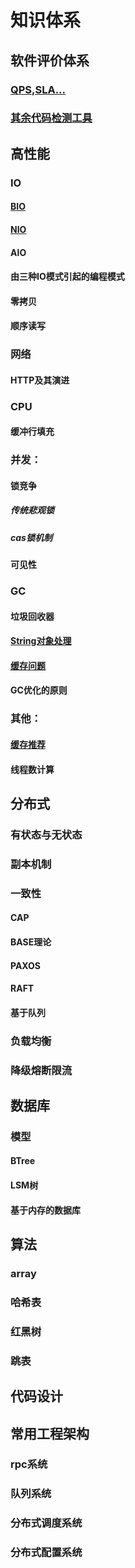 # 知识体系
## 软件评价体系
### [QPS,SLA...](https://github.com/whodarewin/knowledge_hierarchy/blob/master/evaluation/evaluation.md)
### [其余代码检测工具](https://github.com/whodarewin/knowledge_hierarchy/blob/master/evaluation/tool.md)
## 高性能
### IO
#### [BIO](https://github.com/whodarewin/knowledge_hierarchy/blob/master/high_performance/io/BIO.md)
#### [NIO](https://github.com/whodarewin/knowledge_hierarchy/blob/master/high_performance/io/NIO.md)
#### AIO
#### 由三种IO模式引起的编程模式
#### 零拷贝
#### 顺序读写
### 网络
#### HTTP及其演进
### CPU
#### 缓冲行填充
### 并发：
#### 锁竞争
##### 传统悲观锁
##### cas锁机制
#### 可见性
### GC
#### 垃圾回收器
#### [String对象处理](https://github.com/whodarewin/knowledge_hierarchy/blob/master/high_performance/gc/string.md)
#### [缓存问题](https://github.com/whodarewin/knowledge_hierarchy/blob/master/high_performance/gc/cache.md)
#### GC优化的原则
### 其他：
#### [缓存推荐](https://github.com/whodarewin/knowledge_hierarchy/blob/master/high_performance/other/cache_recommend.md)
#### 线程数计算
## 分布式
### 有状态与无状态
### 副本机制
### 一致性
#### CAP
#### BASE理论
#### PAXOS
#### RAFT
#### 基于队列
### 负载均衡
### 降级熔断限流
## 数据库
### 模型
#### BTree
#### LSM树
#### 基于内存的数据库
## 算法
### array
### 哈希表
### 红黑树
### 跳表
## 代码设计
## 常用工程架构
### rpc系统
### 队列系统
### 分布式调度系统
### 分布式配置系统
